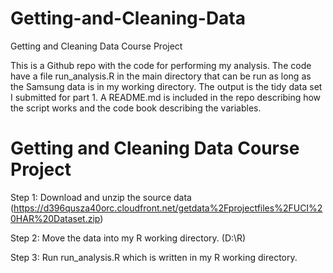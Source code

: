 # Getting-and-Cleaning-Data
Getting and Cleaning Data Course Project

This is a Github repo with the code for performing my analysis. The code  have a file run_analysis.R in the main directory that can be run as long as the Samsung data is in my working directory. The output is the tidy data set I submitted for part 1. A README.md is included in the repo describing how the script works and the code book describing the variables.

# Getting and Cleaning Data Course Project

Step 1: Download and unzip the source data (https://d396qusza40orc.cloudfront.net/getdata%2Fprojectfiles%2FUCI%20HAR%20Dataset.zip)

Step 2: Move the data into my R working directory. (D:\R)

Step 3: Run run_analysis.R which is written in my R working directory.
